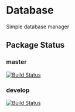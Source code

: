 # Database
Simple database manager

## Package Status
### master
[![Build Status](https://travis-ci.org/SqueezyWeb/Database.svg?branch=master)](https://travis-ci.org/SqueezyWeb/Database)
### develop
[![Build Status](https://travis-ci.org/SqueezyWeb/Database.svg?branch=develop)](https://travis-ci.org/SqueezyWeb/Database)
